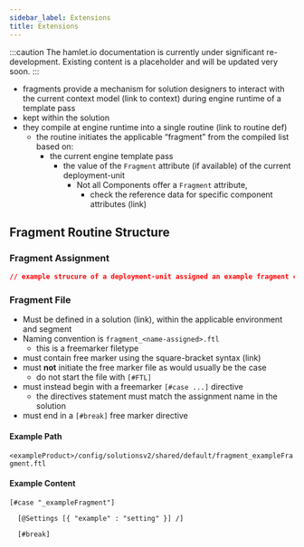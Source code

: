 ```yaml
---
sidebar_label: Extensions
title: Extensions
---
```

:::caution
The hamlet.io documentation is currently under significant re-development. Existing content is a placeholder and will be updated very soon.
:::

* fragments provide a mechanism for solution designers to interact with the current context model (link to context) during engine runtime of a template pass
* kept within the solution
* they compile at engine runtime into a single routine (link to routine def)
  * the routine initiates the applicable “fragment” from the compiled list based on:
    * the current engine template pass
      * the value of the  `Fragment` attribute (if available) of the current deployment-unit
        * Not all Components offer a `Fragment` attribute,
          * check the reference data for specific component attributes (link)

## Fragment Routine Structure

### Fragment Assignment

```json
// example strucure of a deployment-unit assigned an example fragment called "_exampleFragment"
```

### Fragment File

* Must be defined in a solution (link), within the applicable environment and segment
* Naming convention is `fragment_<name-assigned>.ftl`
  * this is a freemarker filetype
* must contain free marker using the square-bracket syntax (link)
* must **not** initiate the free marker file as would usually be the case
  * do not start the file with `[#FTL]`
* must instead begin with a freemarker `[#case ...]` directive
  * the directives statement must match the assignment name in the solution
* must end in a `[#break]`  free marker directive

#### Example Path

`<exampleProduct>/config/solutionsv2/shared/default/fragment_exampleFragment.ftl`

#### Example Content

```freemarker
[#case "_exampleFragment"]

  [@Settings [{ "example" : "setting" }] /]

  [#break]
```
